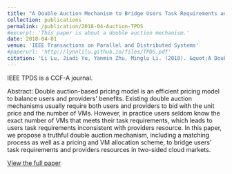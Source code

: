 ```yaml
---
title: "A Double Auction Mechanism to Bridge Users Task Requirements and Providers Resources in Two-Sided Cloud Markets"
collection: publications
permalink: /publication/2018-04-Auction-TPDS
#excerpt: 'This paper is about a double auction mechanism.'
date: 2018-04-01
venue: 'IEEE Transactions on Parallel and Distributed Systems'
#paperurl: 'http://lynnlilu.github.io/files/TPDS.pdf'
citation: 'Li Lu, Jiadi Yu, Yanmin Zhu, Minglu Li. (2018). &quot;A Double Auction Mechanism to Bridge Users Task Requirements and Providers Resources in Two-Sided Cloud Markets.&quot; <i>IEEE Transactions on Parallel and Distributed Systems</i>. 29(4).'
---
```


IEEE TPDS is a CCF-A journal.

Abstract: Double auction-based pricing model is an efficient pricing model to balance users and providers' benefits. Existing double auction mechanisms usually require both users and providers to bid with the unit price and the number of VMs. However, in practice users seldom know the exact number of VMs that meets their task requirements, which leads to users task requirements inconsistent with providers resource. In this paper, we propose a truthful double auction mechanism, including a matching process as well as a pricing and VM allocation scheme, to bridge users' task requirements and providers resources in two-sided cloud markets. 

[View the full paper](http://lynnlilu.github.io/files/TPDS.pdf)


